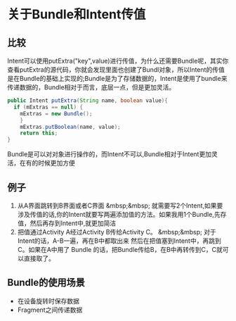 # 关于Bundle和Intent传值

## 比较
Intent可以使用putExtra("key",value)进行传值，为什么还需要Bundle呢，其实你查看putExtra的源代码，你就会发现里面也创建了Bundl对象，所以Intent的传值是在Bundle的基础上实现的;Bundle是为了存储数据的，Intent是使用了bundle来传递数据的，Bundle相对于而言，底层一点，但是更加灵活。
```java
public Intent putExtra(String name, boolean value){ 
  if (mExtras == null) {
    mExtras = new Bundle(); 
    } 
    mExtras.putBoolean(name, value); 
    return this; 
}
```
Bundle是可以对对象进行操作的，而Intent不可以,Bundle相对于Intent更加灵活，在有的时候更加方便

## 例子
1. 从A界面跳转到B界面或者C界面
&mbsp;&mbsp; 就需要写2个Intent,如果要涉及传值的话,你的Intent就要写两遍添加值的方法。如果我用1个Bundle,先存值，然后再存到Intent中,就更加简洁
2. 把值通过Activity A经过Activity B传给Activity C。
&mbsp;&mbsp; 对于Intent的话，A-B一遍，再在B中都取出来 然后在把值塞到Intent中，再跳到C。如果在A中用了 Bundle 的话，把Bundle传给B，在B中再转传到C，C就可以直接取了。 

## Bundle的使用场景
* 在设备旋转时保存数据
* Fragment之间传递数据



